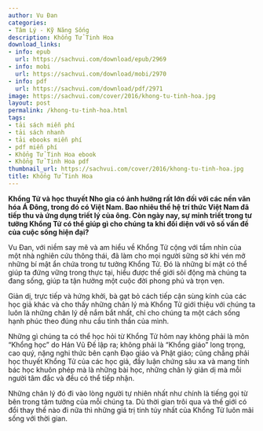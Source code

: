```yaml
---
author: Vu Đan
categories:
- Tâm Lý - Kỹ Năng Sống
description: Khổng Tử Tinh Hoa
download_links:
- info: epub
  url: https://sachvui.com/download/epub/2969
- info: mobi
  url: https://sachvui.com/download/mobi/2970
- info: pdf
  url: https://sachvui.com/download/pdf/2971
image: https://sachvui.com/cover/2016/khong-tu-tinh-hoa.jpg
layout: post
permalink: /khong-tu-tinh-hoa.html
tags:
- tải sách miễn phí
- tải sách nhanh
- tải ebooks miễn phí
- pdf miễn phí
- Khổng Tử Tinh Hoa ebook
- Khổng Tử Tinh Hoa pdf
thumbnail_url: https://sachvui.com/cover/2016/khong-tu-tinh-hoa.jpg
title: Khổng Tử Tinh Hoa
---
```


 <div class="item-desc text-justify"> <p><strong>Khổng Tử và học thuyết Nho gia có ảnh hưởng rất lớn đối với các nền văn hóa Á Đông, trong đó có Việt Nam. Bao nhiêu thế hệ trí thức Việt Nam đã tiếp thu và ứng dụng triết lý của ông. Còn ngày nay, sự minh triết trong tư tưởng Khổng Tử có thể giúp gì cho chúng ta khi đối diện với vô số vấn đề của cuộc sống hiện đại?</strong></p><p>Vu Đan, với niềm say mê và am hiểu về Khổng Tử cộng với tầm nhìn của một nhà nghiên cứu thông thái, đã làm cho mọi người sững sờ khi vén mở những bí mật ẩn chứa trong tư tưởng Khổng Tử. Đó là những bí mật có thể giúp ta đứng vững trong thực tại, hiểu được thế giới sôi động mà chúng ta đang sống, giúp ta tận hưởng một cuộc đời phong phú và trọn vẹn.</p><p>Giản dị, trực tiếp và hứng khởi, bà gạt bỏ cách tiếp cận sùng kính của các học giả khác và cho thấy những chân lý mà Khổng Tử giới thiệu với chúng ta luôn là những chân lý dễ nắm bắt nhất, chỉ cho chúng ta một cách sống hạnh phúc theo đúng nhu cầu tinh thần của mình.</p><p>Những gì chúng ta có thể học hỏi từ Khổng Tử hôm nay không phải là môn “Khổng học” do Hán Vũ Đế lập ra; không phải là “Khổng giáo” long trọng, cao quý, nặng nghi thức bên cạnh Đạo giáo và Phật giáo; cũng chẳng phải học thuyết Khổng Tử của các học giả, đầy luận chứng sâu xa và mang tính bác học khuôn phép mà là những bài học, những chân lý giản dị mà mỗi người tâm đắc và đều có thể tiếp nhận.</p><p>Những chân lý đó đi vào lòng người tự nhiên nhất như chính là tiếng gọi từ bên trong tâm tưởng của mỗi chúng ta. Dù thời gian trôi qua và thế giới có đổi thay thế nào đi nữa thì những giá trị tinh túy nhất của Khổng Tử luôn mãi sống với thời gian.</p> </div>